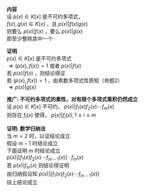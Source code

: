 **内容**  
设 $p(x)\in K[x]$ 是不可约多项式，  
$f(x),g(x)\in K[x]$ ，且 $p(x)|f(x)g(x)$  
则要么 $p(x)|f(x)$ ，要么 $p(x)|g(x)$  
即至少整除其中一个  
  
**证明**  
$p(x)\in K[x]$ 是不可约多项式  
$\Rightarrow (p(x),f(x))=1$ 或者 $p(x)|f(x)$  
若 $p(x)|f(x)$ ，则结论得证  
若 $(p(x),f(x))=1$ ，由素数多项式性质知（命题2）  
$\Rightarrow p(x)|g(x)$  
  
**推广: 不可约多项式的素性，对有限个多项式乘积仍然成立**  
设 $p(x)\in K[x]$ 不可约， $p(x)|f_1(x)f_2(x)\cdots f_m(x)$  
则存在 $f_i(x)$ 使得， $p(x)|f_i(x), 1\leq i\leq m$  
  
**证明: 数学归纳法**  
当 $m=2$ 时，以证结论成立  
假设 $m-1$ 时结论成立  
下面证明 $m$ 时结论成立  
$p(x)|[f_1(x)f_2(x)\cdots f_{m-1}(x)]\cdot f_m(x)$  
若 $p(x)|f_m(x)$ 则结论得证明  
由归纳假设知 $p(x)|[f_1(x)f_2(x)\cdots f_{m-1}(x)]$  
综上结论成立  
